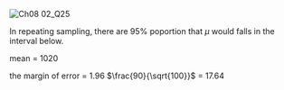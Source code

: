 
![Ch08 02_Q25](https://github.com/user-attachments/assets/086c82f1-5a66-4a44-a775-5839cd105ef7)

In repeating sampling, there are 95% poportion that $\mu$ would falls in the interval below.

mean = 1020

the margin of error = 1.96 $\frac{90}{\sqrt{100}}$ = 17.64
